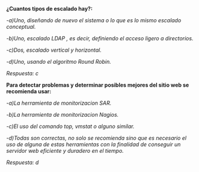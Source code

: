 **¿Cuantos tipos de escalado hay?:**

*-a)Uno, diseñando de nuevo el sistema o lo que es lo mismo escalado conceptual.*

*-b)Uno, escalado LDAP , es decir, definiendo el acceso ligero a directorios.*

*-c)Dos, escalado vertical y horizontal.*

*-d)Uno, usando el algoritmo Round Robin.*


*Respuesta: c*

**Para detectar problemas y determinar posibles mejores del sitio web se recomienda usar:**

*-a)La herramienta de monitorizacion SAR.*

*-b)La herramienta de monitorizacion Nagios.*

*-c)El uso del comando top, vmstat o alguno similar.*

*-d)Todas son correctas, no solo se recomienda sino que es necesario el uso de alguna de estas herramientas con la finalidad de conseguir un servidor web eficiente y duradero en el tiempo.*

*Respuesta: d*

